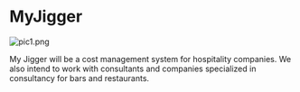 # MyJigger
![pic1.png](..%2F..%2F..%2F..%2FPictures%2Fpic1.png)

My Jigger will be a cost management system for hospitality companies. We also intend to work with consultants and companies specialized in consultancy for bars and restaurants.